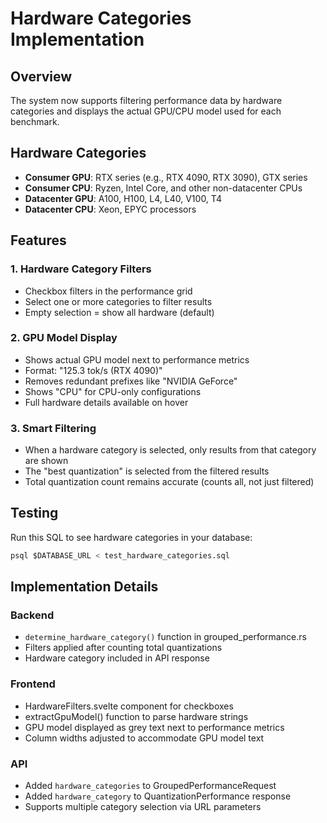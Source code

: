 # Hardware Categories Implementation

## Overview
The system now supports filtering performance data by hardware categories and displays the actual GPU/CPU model used for each benchmark.

## Hardware Categories
- **Consumer GPU**: RTX series (e.g., RTX 4090, RTX 3090), GTX series
- **Consumer CPU**: Ryzen, Intel Core, and other non-datacenter CPUs
- **Datacenter GPU**: A100, H100, L4, L40, V100, T4
- **Datacenter CPU**: Xeon, EPYC processors

## Features

### 1. Hardware Category Filters
- Checkbox filters in the performance grid
- Select one or more categories to filter results
- Empty selection = show all hardware (default)

### 2. GPU Model Display
- Shows actual GPU model next to performance metrics
- Format: "125.3 tok/s (RTX 4090)"
- Removes redundant prefixes like "NVIDIA GeForce"
- Shows "CPU" for CPU-only configurations
- Full hardware details available on hover

### 3. Smart Filtering
- When a hardware category is selected, only results from that category are shown
- The "best quantization" is selected from the filtered results
- Total quantization count remains accurate (counts all, not just filtered)

## Testing

Run this SQL to see hardware categories in your database:
```sql
psql $DATABASE_URL < test_hardware_categories.sql
```

## Implementation Details

### Backend
- `determine_hardware_category()` function in grouped_performance.rs
- Filters applied after counting total quantizations
- Hardware category included in API response

### Frontend  
- HardwareFilters.svelte component for checkboxes
- extractGpuModel() function to parse hardware strings
- GPU model displayed as grey text next to performance metrics
- Column widths adjusted to accommodate GPU model text

### API
- Added `hardware_categories` to GroupedPerformanceRequest
- Added `hardware_category` to QuantizationPerformance response
- Supports multiple category selection via URL parameters